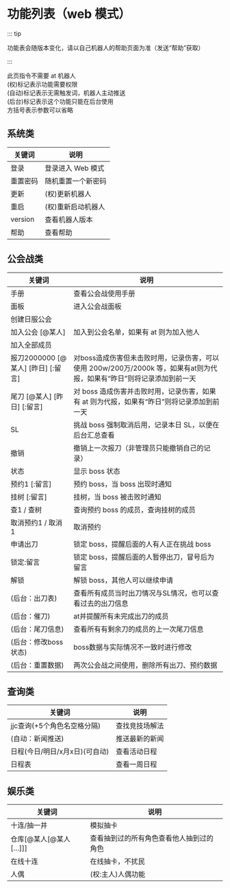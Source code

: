 # 功能列表（web 模式）

::: tip

功能表会随版本变化，请以自己机器人的帮助页面为准（发送“帮助”获取）

:::

此页指令不需要 at 机器人  
(权)标记表示功能需要权限  
(自动)标记表示无需触发词，机器人主动推送  
(后台)标记表示这个功能只能在后台使用  
方括号表示参数可以省略

## 系统类

| 关键词  | 说明              |
| ------- | ----------------- |
| 登录    | 登录进入 Web 模式 |
| 重置密码 | 随机重置一个新密码 |
| 更新    | (权)更新机器人    |
| 重启    | (权)重新启动机器人 |
| version | 查看机器人版本    |
| 帮助    | 查看帮助          |

## 公会战类

| 关键词                 | 说明                                                     |
| ---------------------- | -------------------------------------------------------- |
| 手册                   | 查看公会战使用手册                                         |
| 面板                   | 进入公会战面板                                           |
| 创建日服公会           |                                                          |
| 加入公会 \[@某人\]     | 加入到公会名单，如果有 at 则为加入他人                   |
| 加入全部成员           |                                                          |
| 报刀2000000 \[@某人\] \[昨日\] \[:留言\] | 对boss造成伤害但未击败时用，记录伤害，可以使用 200w/200万/2000k 等，如果有at则为代报，如果有“昨日”则将记录添加到前一天 |
| 尾刀 \[@某人\] \[昨日\] \[:留言\] | 对 boss 造成伤害并击败时用，记录伤害，如果有 at 则为代报，如果有“昨日”则将记录添加到前一天 |
| SL                     | 挑战 boss 强制取消后用，记录本日 SL，以便在后台汇总查看  |
| 撤销                   | 撤销上一次报刀（非管理员只能撤销自己的记录）             |
| 状态                   | 显示 boss 状态                                           |
| 预约1 \[:留言\]        | 预约 boss，当 boss 出现时通知                            |
| 挂树 \[:留言\]          | 挂树，当 boss 被击败时通知                               |
| 查1 / 查树             | 查询预约 boss 的成员，查询挂树的成员                     |
| 取消预约1 / 取消1       | 取消预约                                                 |
| 申请出刀                | 锁定 boss，提醒后面的人有人正在挑战 boss                |
| 锁定:留言               | 锁定 boss，提醒后面的人暂停出刀，冒号后为留言           |
| 解锁                   | 解锁 boss，其他人可以继续申请                           |
| (后台：出刀表)          | 查看所有成员当时出刀情况与SL情况，也可以查看过去的出刀信息 |
| (后台：催刀)           | at并提醒所有未完成出刀的成员                              |
| (后台：尾刀信息)        | 查看所有有剩余刀的成员的上一次尾刀信息                      |
| (后台：修改boss状态)    | boss数据与实际情况不一致时进行修改                       |
| (后台：重置数据)        | 两次公会战之间使用，删除所有出刀、预约数据                 |

## 查询类

| 关键词                            | 说明           |
| --------------------------------- | -------------- |
| jjc查询(+5个角色名空格分隔)        | 查找竞技场解法  |
| (自动：新闻推送)                  | 推送最新的新闻 |
| 日程(今日/明日/x月x日)(可自动)     | 查看活动日程   |
| 日程表                            | 查看一周日程   |

## 娱乐类

| 关键词                          | 说明                                     |
| ------------------------------- | ---------------------------------------- |
| 十连/抽一井                     | 模拟抽卡                                 |
| 仓库\[@某人\[@某人\[…\]\]\]     | 查看抽到过的所有角色查看他人抽到过的角色 |
| 在线十连                        | 在线抽卡，不扰民                        |
| 人偶                            | (权:主人)人偶功能                         |

